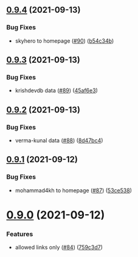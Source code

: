 ## [0.9.4](https://github.com/EddieHubCommunity/LinkFree/compare/v0.9.3...v0.9.4) (2021-09-13)


### Bug Fixes

* skyhero to homepage ([#90](https://github.com/EddieHubCommunity/LinkFree/issues/90)) ([b54c34b](https://github.com/EddieHubCommunity/LinkFree/commit/b54c34be14f181e220f06c0503059509e28c1df9))



## [0.9.3](https://github.com/EddieHubCommunity/LinkFree/compare/v0.9.2...v0.9.3) (2021-09-13)


### Bug Fixes

* krishdevdb data ([#89](https://github.com/EddieHubCommunity/LinkFree/issues/89)) ([45af6e3](https://github.com/EddieHubCommunity/LinkFree/commit/45af6e3d728d5c5971972a967eab11a7b4616d00))



## [0.9.2](https://github.com/EddieHubCommunity/LinkFree/compare/v0.9.1...v0.9.2) (2021-09-13)


### Bug Fixes

* verma-kunal data ([#88](https://github.com/EddieHubCommunity/LinkFree/issues/88)) ([8d47bc4](https://github.com/EddieHubCommunity/LinkFree/commit/8d47bc48c1a9a73cf373b5492c031516edb7c1f6))



## [0.9.1](https://github.com/EddieHubCommunity/LinkFree/compare/v0.9.0...v0.9.1) (2021-09-12)


### Bug Fixes

* mohammad4kh to homepage ([#87](https://github.com/EddieHubCommunity/LinkFree/issues/87)) ([53ce538](https://github.com/EddieHubCommunity/LinkFree/commit/53ce538ec819faecc7dc5dcf78949de4aa307e51))



# [0.9.0](https://github.com/EddieHubCommunity/LinkFree/compare/v0.8.7...v0.9.0) (2021-09-12)


### Features

* allowed links only ([#84](https://github.com/EddieHubCommunity/LinkFree/issues/84)) ([759c3d7](https://github.com/EddieHubCommunity/LinkFree/commit/759c3d7b8822a9357976bcbd5ef21c130eb8c85f))



